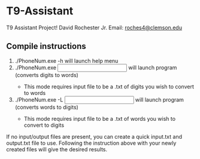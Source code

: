 # T9-Assistant
T9 Assistant Project!
David Rochester Jr.
Email: roches4@clemson.edu

Compile instructions
------------------------
1. ./PhoneNum.exe -h will launch help menu
2. ./PhoneNum.exe <input file> <output file> will launch program (converts digits to words)
	- This mode requires input file to be a .txt of digits you wish to convert to words
3. ./PhoneNum.exe -L <input file> <output file> will launch program (converts words to digits)
	- This mode requires input file to be a .txt of words you wish to convert to digits

If no input/output files are present, you can create a quick input.txt and output.txt file to use.
Following the instruction above with your newly created files will give the desired results.
